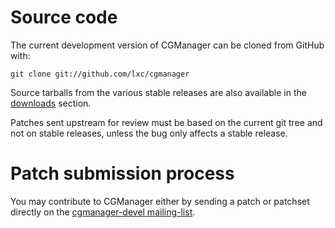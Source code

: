 # Source code
The current development version of CGManager can be cloned from GitHub with:

    git clone git://github.com/lxc/cgmanager

Source tarballs from the various stable releases are also available in the [downloads](/cgmanager/downloads/) section.

Patches sent upstream for review must be based on the current git tree and not on stable releases, unless the bug only affects a stable release.

# Patch submission process
You may contribute to CGManager either by sending a patch or patchset directly on the [cgmanager-devel mailing-list](https://lists.linuxcontainers.org/listinfo/cgmanager-devel).
